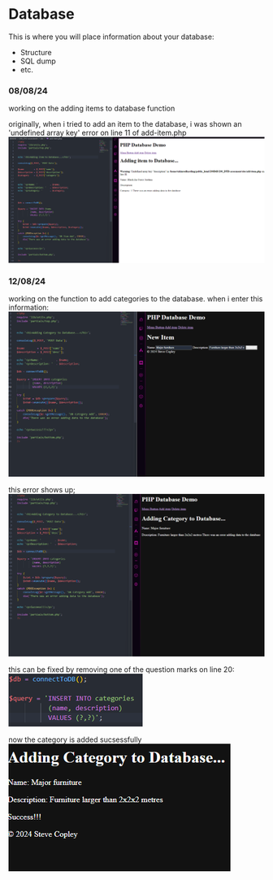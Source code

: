 # Database

This is where you will place information about your database:
- Structure
- SQL dump
- etc.

### 08/08/24

working on the adding items to database function

originally, when i tried to add an item to the database, i was shown an 'undefined array key' error on line 11 of add-item.php
![item adding error](images/item-adding-error.png)

### 12/08/24

working on the function to add categories to the database. when i enter this information:
![entering category info](images/entering-category-info.png)

this error shows up;
![error adding category](images/error-adding-category.png)

this can be fixed by removing one of the question marks on line 20:
![fixing category add error](images/fixing-category-add-error.png)

now the category is added sucsessfully
![category add works](images/category-add-works.png)